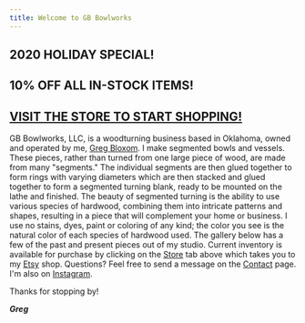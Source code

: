 ```yaml
---
title: Welcome to GB Bowlworks
---
```

## 2020 HOLIDAY SPECIAL!

## 10% OFF ALL IN-STOCK ITEMS!

## [VISIT THE STORE TO START SHOPPING!](etsy.com/shop/gbbowlworks)

GB Bowlworks, LLC, is a woodturning business based in Oklahoma, owned and operated by me, [Greg Bloxom](/about). I make segmented bowls and vessels.  These pieces, rather than turned from one large piece of wood, are made from many "segments." The individual segments are then glued together to form rings with varying diameters which are then stacked and glued together to form a segmented turning blank, ready to be mounted on the lathe and finished. The beauty of segmented turning is the ability to use various species of hardwood, combining them into intricate patterns and shapes, resulting in a piece that will complement your home or business. I use no stains, dyes, paint or coloring of any kind; the color you see is the natural color of each species of hardwood used. The gallery below has a few of the past and present pieces out of my studio. Current inventory is available for purchase by clicking on the [Store](https://www.etsy.com/shop/GBBowlworks) tab above which takes you to my [Etsy](https://www.etsy.com/shop/GBBowlworks) shop. Questions? Feel free to send a message on the [Contact](https://www.gbbowlworks.com/contact) page. I'm also on [Instagram](https://www.instagram.com/gbbowlworks/).

Thanks for stopping by!

***Greg***